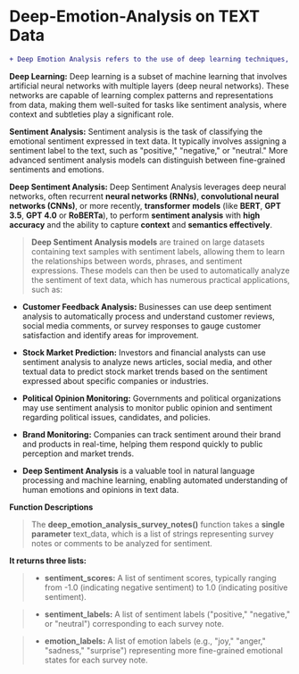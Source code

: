 # Deep-Emotion-Analysis on TEXT Data
```diff
+ Deep Emotion Analysis refers to the use of deep learning techniques, particularly deep neural networks, to analyze and understand the sentiment or emotional tone expressed in text data.
```

**Deep Learning:** Deep learning is a subset of machine learning that involves artificial neural networks with multiple layers (deep neural networks). These networks are capable of learning complex patterns and representations from data, making them well-suited for tasks like sentiment analysis, where context and subtleties play a significant role.

**Sentiment Analysis:** Sentiment analysis is the task of classifying the emotional sentiment expressed in text data. It typically involves assigning a sentiment label to the text, such as "positive," "negative," or "neutral." More advanced sentiment analysis models can distinguish between fine-grained sentiments and emotions.

**Deep Sentiment Analysis:** Deep Sentiment Analysis leverages deep neural networks, often recurrent **neural networks (RNNs)**, **convolutional neural networks (CNNs)**, or more recently, **transformer** **models** (like **BERT**, **GPT 3.5**, **GPT 4.0** or **RoBERTa**), to perform **sentiment analysis** with **high accuracy** and the ability to capture **context** and **semantics effectively**.

> **Deep Sentiment Analysis models** are trained on large datasets containing text samples with sentiment labels, allowing them to learn the relationships between words, phrases, and sentiment expressions. These models can then be used to automatically analyze the sentiment of text data, which has numerous practical applications, such as:

+ **Customer Feedback Analysis:** Businesses can use deep sentiment analysis to automatically process and understand customer reviews, social media comments, or survey responses to gauge customer satisfaction and identify areas for improvement.

+ **Stock Market Prediction:** Investors and financial analysts can use sentiment analysis to analyze news articles, social media, and other textual data to predict stock market trends based on the sentiment expressed about specific companies or industries.

+ **Political Opinion Monitoring:** Governments and political organizations may use sentiment analysis to monitor public opinion and sentiment regarding political issues, candidates, and policies.

+ **Brand Monitoring:** Companies can track sentiment around their brand and products in real-time, helping them respond quickly to public perception and market trends.

+ **Deep Sentiment Analysis** is a valuable tool in natural language processing and machine learning, enabling automated understanding of human emotions and opinions in text data.

**Function Descriptions**

> The **deep_emotion_analysis_survey_notes()** function takes a **single parameter** text_data, which is a list of strings representing survey notes or comments to be analyzed for sentiment.

**It returns three lists:**

> + **sentiment_scores:** A list of sentiment scores, typically ranging from -1.0 (indicating negative sentiment) to 1.0 (indicating positive sentiment).

> + **sentiment_labels:** A list of sentiment labels ("positive," "negative," or "neutral") corresponding to each survey note.

> + **emotion_labels:** A list of emotion labels (e.g., "joy," "anger," "sadness," "surprise") representing more fine-grained emotional states for each survey note.




